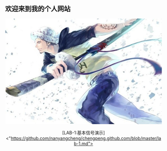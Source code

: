 ## **欢迎来到我的个人网站**
<center>
  <img src="https://github.com/nanyangcheng/chengpeng.github.com/raw/master/psb%20(4).jpg" > 
  <center>
 

 [LAB-1:基本信号演示]<"https://github.com/nanyangcheng/chengpeng.github.com/blob/master/lab-1.md"> 
 
